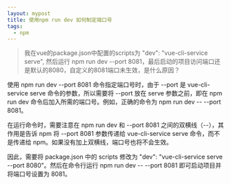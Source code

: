 ```yaml
---
layout: mypost
title: 使用npm run dev 如何制定端口号
tags:
  - npm
---
```


> 我在vue的package.json中配置的scripts为 "dev": "vue-cli-service serve", 然后运行 npm run dev --port 8081，最后启动的项目访问端口还是默认的8080，自定义的8081端口未生效，是什么原因？
> 

使用 npm run dev --port 8081 命令指定端口号时，由于 --port 是 vue-cli-service serve 命令的参数，所以需要将 --port 放在 serve 参数之前，即在 npm run dev 命令后加入所需的端口号。例如，正确的命令为 npm run dev -- --port 8081。

在运行命令时，需要注意在 npm run dev 和 --port 8081 之间的双横线（--），其作用是告诉 npm 将 --port 8081 参数传递给 vue-cli-service serve 命令，而不是传递给 npm。如果没有加上双横线，端口号也将不会生效。

因此，需要将 package.json 中的 scripts 修改为 "dev": "vue-cli-service serve --port 8080"。然后在命令行运行 npm run dev -- --port 8081 即可启动项目并将端口号设置为 8081。


